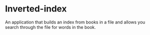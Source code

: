 # Inverted-index
An application that builds an index from books in a file and allows you search through the file for words in the book.
